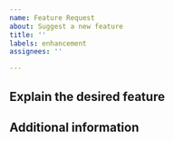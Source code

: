 ```yaml
---
name: Feature Request
about: Suggest a new feature
title: ''
labels: enhancement
assignees: ''

---
```


## Explain the desired feature
<!-- An explanation of what you would like to see added to the project. -->

## Additional information
<!-- Additional documentation, screenshots, mockups or other helpful information for the developers. -->

